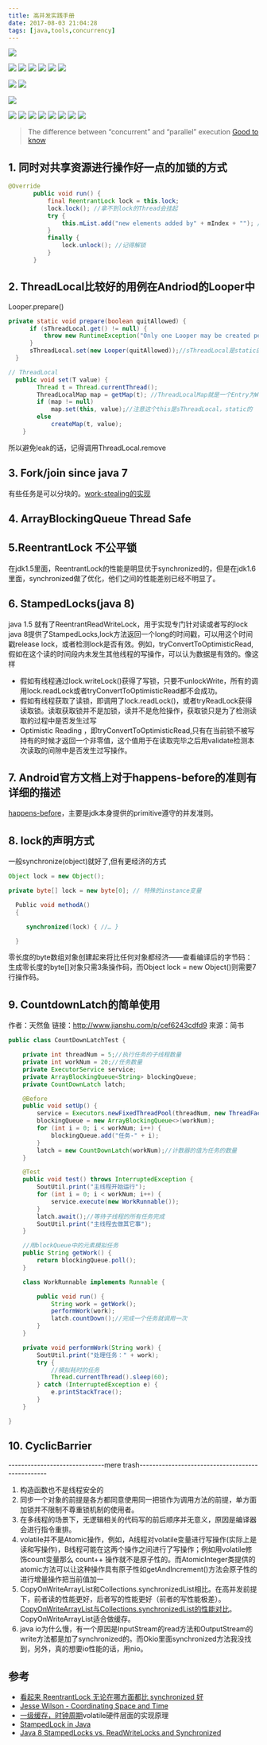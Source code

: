 ```yaml
---
title: 高并发实践手册
date: 2017-08-03 21:04:28
tags: [java,tools,concurrency]
---
```


![](http://odzl05jxx.bkt.clouddn.com/image/blog/be3c80a11edfd0fdb75d098550ed2c8e.jpg?imageView2/2/w/600)
<!--more-->



![](http://odzl05jxx.bkt.clouddn.com/image/jpg/1102533137-5.jpg?imageView2/2/w/600)
![](http://odzl05jxx.bkt.clouddn.com/image/jpg/1102533911-1.jpg?imageView2/2/w/600)
![](http://odzl05jxx.bkt.clouddn.com/image/jpg/20120103214255_nTsVt.jpg?imageView2/2/w/600)
![](http://odzl05jxx.bkt.clouddn.com/image/jpg/apic5964_sc115.com.jpg?imageView2/2/w/600)
![](http://odzl05jxx.bkt.clouddn.com/image/jpg/apic6283_sc115.com.jpg?imageView2/2/w/600)
![](http://odzl05jxx.bkt.clouddn.com/849c18412f8e7a0b18df09f6f87e6516.jpg?imageView2/2/w/600)

![](http://odzl05jxx.bkt.clouddn.com/pretty-orange-mushroom-wallpaper-5386b0c8c3459.jpg?imageView2/2/w/600)
![](http://odzl05jxx.bkt.clouddn.com/image/jpg/timg.jpg?imageView2/2/w/600)

![](http://odzl05jxx.bkt.clouddn.com/beautiful-dandelion-wallpaper-5384b7d0e8b09.jpg?imageView2/2/w/600)

![](http://odzl05jxx.bkt.clouddn.com/image/jpg/bee-getting-the-pollen-wallpaper-538358eb5d5a3.jpg?imageView2/2/w/600)
![](http://odzl05jxx.bkt.clouddn.com/bullet-shots-over-the-flower-wallpaper-56ee6081c7f2b.jpg?imageView2/2/w/600)
![](http://odzl05jxx.bkt.clouddn.com/cotton-grass-whip-wallpaper-5383509d2bd13.jpg?imageView2/2/w/600)
![](http://odzl05jxx.bkt.clouddn.com/image/jpg/macro-of-yellow-narcisa-flower-wallpaper-53834d45b40a1.jpg?imageView2/2/w/600)
![](http://odzl05jxx.bkt.clouddn.com/image/jpg/nature-grass-wet-plants-high-resolution-wallpaper-573f2c6413708.jpg?imageView2/2/w/600)
![](http://odzl05jxx.bkt.clouddn.com/image/jpg/ripe-grapes-macro-wallpaper-1920x1080-538350f32e183.jpg?imageView2/2/w/600)
![](http://odzl05jxx.bkt.clouddn.com/image/jpg/single-yellow-beauty-flower-on-the-fence-wallpaper-56801fde208df.jpg?imageView2/2/w/600)
![](http://odzl05jxx.bkt.clouddn.com/image/jpg/yellow-autumn-leaves-wallpaper-537f1e4672a31.jpg?imageView2/2/w/600)

> The difference between “concurrent” and “parallel” execution
[Good to know](https://stackoverflow.com/questions/1897993/what-is-the-difference-between-concurrent-programming-and-parallel-programming)

## 1. 同时对共享资源进行操作好一点的加锁的方式

```java
@Override
       public void run() {
           final ReentrantLock lock = this.lock;
           lock.lock(); //拿不到lock的Thread会挂起
           try {
               this.mList.add("new elements added by" + mIndex + ""); //对共享资源的操作放这里
           }
           finally {
               lock.unlock(); //记得解锁
           }
       }
```


## 2. ThreadLocal比较好的用例在Andriod的Looper中
Looper.prepare()
```java
private static void prepare(boolean quitAllowed) {
      if (sThreadLocal.get() != null) {
          throw new RuntimeException("Only one Looper may be created per thread");
      }
      sThreadLocal.set(new Looper(quitAllowed));//sThreadLocal是static的，注意leak
  }

// ThreadLocal
  public void set(T value) {
        Thread t = Thread.currentThread();
        ThreadLocalMap map = getMap(t); //ThreadLocalMap就是一个Entry为WeakReference（WeakRWeakReference不是有get方法嘛，也是key-value的形式）。上面返回当前Thread的成员变量。（所以说Thread创建也是很耗费内存的嘛）
        if (map != null)
            map.set(this, value);//注意这个this是sThreadLocal，static的
        else
            createMap(t, value);
    }  
```
所以避免leak的话，记得调用ThreadLocal.remove

## 3. Fork/join since java 7
有些任务是可以分块的。[work-stealing的实现](http://ifeve.com/java7-fork-join-and-closure/)

## 4. ArrayBlockingQueue<E> Thread Safe

## 5.ReentrantLock 不公平锁
在jdk1.5里面，ReentrantLock的性能是明显优于synchronized的，但是在jdk1.6里面，synchronized做了优化，他们之间的性能差别已经不明显了。

## 6. StampedLocks(java 8)
java 1.5 就有了ReentrantReadWriteLock，用于实现专门针对读或者写的lock
java 8提供了StampedLocks,lock方法返回一个long的时间戳，可以用这个时间戳release lock，或者检测lock是否有效。例如，tryConvertToOptimisticRead,假如在这个读的时间段内未发生其他线程的写操作，可以认为数据是有效的。像这样
- 假如有线程通过lock.writeLock()获得了写锁，只要不unlockWrite，所有的调用lock.readLock或者tryConvertToOptimisticRead都不会成功。
- 假如有线程获取了读锁，即调用了lock.readLock()，或者tryReadLock获得读取锁。读取获取锁并不是加锁，读并不是危险操作，获取锁只是为了检测读取的过程中是否发生过写
- Optimistic Reading ，即tryConvertToOptimisticRead,只有在当前锁不被写持有的时候才返回一个非零值，这个值用于在读取完毕之后用validate检测本次读取的间隙中是否发生过写操作。

## 7. Android官方文档上对于happens-before的准则有详细的描述
[happens-before](https://developer.android.com/reference/java/util/concurrent/package-summary.html#MemoryVisibility)，主要是jdk本身提供的primitive遵守的并发准则。

## 8. lock的声明方式
一般synchronize(object)就好了,但有更经济的方式
```java
Object lock = new Object();

private byte[] lock = new byte[0]; // 特殊的instance变量

  Public void methodA()
  {

     synchronized(lock) { //… }

  }

```
零长度的byte数组对象创建起来将比任何对象都经济――查看编译后的字节码：生成零长度的byte[]对象只需3条操作码，而Object lock = new Object()则需要7行操作码。

## 9. CountdownLatch的简单使用
作者：天然鱼
链接：http://www.jianshu.com/p/cef6243cdfd9
來源：简书
```java
public class CountDownLatchTest {

    private int threadNum = 5;//执行任务的子线程数量
    private int workNum = 20;//任务数量
    private ExecutorService service;
    private ArrayBlockingQueue<String> blockingQueue;
    private CountDownLatch latch;

    @Before
    public void setUp() {
        service = Executors.newFixedThreadPool(threadNum, new ThreadFactoryBuilder().setNameFormat("WorkThread-%d").build());
        blockingQueue = new ArrayBlockingQueue<>(workNum);
        for (int i = 0; i < workNum; i++) {
            blockingQueue.add("任务-" + i);
        }
        latch = new CountDownLatch(workNum);//计数器的值为任务的数量
    }

    @Test
    public void test() throws InterruptedException {
        SoutUtil.print("主线程开始运行");
        for (int i = 0; i < workNum; i++) {
            service.execute(new WorkRunnable());
        }
        latch.await();//等待子线程的所有任务完成
        SoutUtil.print("主线程去做其它事");
    }

    //用blockQueue中的元素模拟任务
    public String getWork() {
        return blockingQueue.poll();
    }

    class WorkRunnable implements Runnable {

        public void run() {
            String work = getWork();
            performWork(work);
            latch.countDown();//完成一个任务就调用一次
        }
    }

    private void performWork(String work) {
        SoutUtil.print("处理任务：" + work);
        try {
            //模拟耗时的任务
            Thread.currentThread().sleep(60);
        } catch (InterruptedException e) {
            e.printStackTrace();
        }
    }

}
```
## 10. CyclicBarrier


------------------------------mere trash-------------------------------------------------
1. 构造函数也不是线程安全的
2. 同步一个对象的前提是各方都同意使用同一把锁作为调用方法的前提，单方面加锁并不限制不尊重锁机制的使用者。
3. 在多线程的场景下，无逻辑相关的代码写的前后顺序并无意义，原因是编译器会进行指令重排。
4. volatile并不是Atomic操作，例如，A线程对volatile变量进行写操作(实际上是读和写操作)，B线程可能在这两个操作之间进行了写操作；例如用volatile修饰count变量那么 count++ 操作就不是原子性的。而AtomicInteger类提供的atomic方法可以让这种操作具有原子性如getAndIncrement()方法会原子性的进行增量操作把当前值加一
5. CopyOnWriteArrayList和Collections.synchronizedList相比。在高并发前提下，前者读的性能更好，后者写的性能更好（前者的写性能极差）。[CopyOnWriteArrayList与Collections.synchronizedList的性能对比](http://blog.csdn.net/yangzl2008/article/details/39456817)。CopyOnWriteArrayList适合做缓存。
6. java io为什么慢，有一个原因是InputStream的read方法和OutputStream的write方法都是加了synchronized的。而Okio里面synchronized方法我没找到，另外，真的想要io性能的话，用nio。


## 参考
- [看起来 ReentrantLock 无论在哪方面都比 synchronized 好](http://blog.csdn.net/fw0124/article/details/6672522)
- [Jesse Wilson - Coordinating Space and Time](https://www.youtube.com/watch?v=yS0Nc-L1Uuk)
- [一级缓存，时钟周期](http://www.cnblogs.com/xrq730/p/7048693.html)volatile硬件层面的实现原理
- [StampedLock in Java](https://netjs.blogspot.ca/2016/08/stampedlock-in-java.html)
- [Java 8 StampedLocks vs. ReadWriteLocks and Synchronized](http://blog.takipi.com/java-8-stampedlocks-vs-readwritelocks-and-synchronized/)
